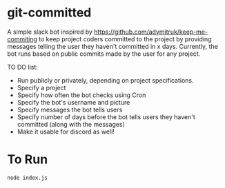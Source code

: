 # git-committed

A simple slack bot inspired by https://github.com/adymitruk/keep-me-commiting to keep project coders committed to the project by providing messages telling the user they haven't committed in x days.
Currently, the bot runs based on public commits made by the user for any project.

TO DO list: 
* Run publicly or privately, depending on project specifications.
* Specify a project
* Specify how often the bot checks using Cron
* Specify the bot's username and picture
* Specify messages the bot tells users
* Specify number of days before the bot tells users they haven't committed (along with the messages)
* Make it usable for discord as well!

# To Run

`node index.js`